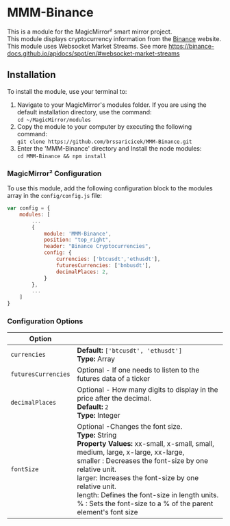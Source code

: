 # MMM-Binance
This is a module for the MagicMirror² smart mirror project.<br>
This module displays cryptocurrency information from the [Binance](https://www.binance.com/) website. This module uses Websocket Market Streams. See more https://binance-docs.github.io/apidocs/spot/en/#websocket-market-streams

## Installation

To install the module, use your terminal to:

1. Navigate to your MagicMirror's modules folder. If you are using the default installation directory, use the command:
 <br />`cd ~/MagicMirror/modules`
2. Copy the module to your computer by executing the following command:
 <br />`git clone https://github.com/brssaricicek/MMM-Binance.git`
3. Enter the 'MMM-Binance' directory and Install the node modules:
 <br />`cd MMM-Binance && npm install`
 
 ### MagicMirror² Configuration

To use this module, add the following configuration block to the modules array in the `config/config.js` file:

```js
var config = {
    modules: [
        ...
        {
            module: 'MMM-Binance',
            position: "top_right",
            header: "Binance Cryptocurrencies",
            config: {
                currencies: ['btcusdt','ethusdt'],
                futuresCurrencies: ['bnbusdt'],
                decimalPlaces: 2,        
            }
        },
        ...
    ]
}
```

### Configuration Options

| Option                  |                                                                                                                          |
| ----------------------- | -------------------------------------------------------------------------------------------------------------------------|
| `currencies`            |**Default:** `['btcusdt', 'ethusdt']`<br /> **Type:** Array                                                               |
| `futuresCurrencies`      |Optional - If one needs to listen to the futures data of a ticker    |**Default:** `['bnbusdt']`<br /> **Type:** Array                                                               |
| `decimalPlaces`         |Optional - How many digits to display in the price after the decimal. <br> **Default:** `2`<br />  **Type:** Integer <br> |
| `fontSize`               |Optional -Changes the font size. <br  />  **Type:** String <br>  **Property Values:**  xx-small, x-small, small, medium, large, x-large, xx-large, <br>  smaller : Decreases the font-size by one relative unit. <br> larger: Increases the font-size by one relative unit. <br> length: Defines the font-size in length units. <br> % : Sets the font-size to a % of the parent element's font size  |